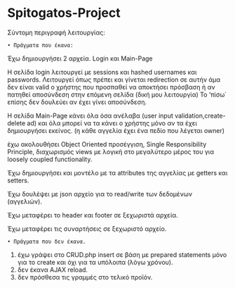 # Spitogatos-Project

Σύντομη περιγραφή λειτουργίας:

    • Πράγματα που έκανα:

Έχω δημιουργήσει 2 αρχεία.
Login και Main-Page

Η σελίδα login λειτουργεί με sessions και hashed usernames και passwords.
Λειτουργεί όπως πρέπει και γίνεται redirection σε αυτήν άμα δεν είναι valid ο χρήστης που προσπαθεί να αποκτήσει πρόσβαση ή αν πατηθεί αποσύνδεση στην επόμενη σελίδα (δική μου λειτουργία)
Το ‘πίσω΄ επίσης δεν δουλεύει αν έχει γίνει αποσύνδεση.

Η σελίδα Main-Page κάνει όλα όσα ανέλαβα (user input validation,create-delete ad) και όλα μπορεί να τα κάνει ο χρήστης μόνο αν τα έχει δημιουργήσει εκείνος.
(η κάθε αγγελία έχει ένα πεδίο που λέγεται owner)

έχω ακολουθήσει Object Oriented προσέγγιση, Single Responsibility Principle, διαχωρισμός views με λογική στο μεγαλύτερο μέρος του για loosely coupled functionality.

Έχω δημιουργήσει και μοντέλο με τα attributes της αγγελίας με getters και setters.
                                                  
Έχω δουλέψει με json αρχείο για το read/write των δεδομένων (αγγελιών).
                                                  
Έχω μεταφέρει το header και footer σε ξεχωριστά αρχεία.

Έχω μεταφέρει τις συναρτήσεις σε ξεχωριστό αρχείο.
                                 


    • Πράγματα που δεν έκανα.
1) έχω γράψει στο CRUD.php insert σε βάση με prepared statements μόνο για το create και όχι για τα υπόλοιπα (λόγω χρόνου).
2) δεν έκανα AJAX reload.
3) δεν πρόσθεσα τις γραμμές στο τελικό προϊόν.
